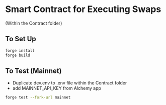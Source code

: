 # Smart Contract for Executing Swaps

(Within the Contract folder)

## To Set Up
```bash
forge install
forge build
```

## To Test (Mainnet)
- Duplicate dev.env to .env file within the Contract folder
- add MAINNET_API_KEY from Alchemy app 

```bash
forge test --fork-url mainnet
```